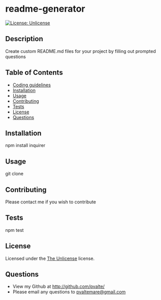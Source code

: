 # readme-generator
[![License: Unlicense](https://img.shields.io/badge/license-Unlicense-blue.svg)](http://unlicense.org/)

## Description

Create custom README.md files for your project by filling out prompted questions

## Table of Contents

* [Coding guidelines](https://github.com/microsoft/vscode/wiki/Coding-Guidelines)
* [Installation](#Installation)
* [Usage](#Usage)
* [Contributing](#Contributing)
* [Tests](#Tests)
* [License](#License)
* [Questions](#Questions)

## Installation

npm install inquirer
    
## Usage

git clone
    
## Contributing

Please contact me if you wish to contribute
    
## Tests

npm test
    
## License

Licensed under the [The Unlicense](LICENSE.txt) license.
        
## Questions

* View my Github at http://github.com/pvalte/
* Please email any questions to pvaltemare@gmail.com
